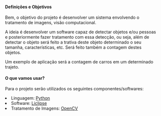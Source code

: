 <h4> Definições e Objetivos </h4>

<p> Bem, o objetivo do projeto é desenvolver um sistema envolvendo o tratamento de imagens, visão computacional.</p>
<p> A ideia é desenvolver um software capaz de detectar objetos e/ou pessoas e posteriormente fazer tratamento com essa detecção, ou seja, além de detectar o objeto será feito a trativa deste objeto determinado o seu tamanha, características, etc. Será feito também a contagem destes objetos.</p>
<p> Um exemplo de aplicação será a contagem de carros em um determinado trajeto.</p>

<h4> O que vamos usar? </h4>

<p> Para o projeto serão utilizados os seguintes componentes/softwares: </p>
<li> Linguagem: <a href="https://www.google.com.br/url?sa=t&rct=j&q=&esrc=s&source=web&cd=1&cad=rja&uact=8&ved=0ahUKEwj_kJb7wY3YAhVIPJAKHUjlAVUQFggoMAA&url=https%3A%2F%2Fwww.python.org%2F&usg=AOvVaw0QREvGsjwHKp2GtoYvs1JH"> Python </a></li>
<li> Software: <a href="https://www.liclipse.com/"> Liclipse</a> </li>
<li> Tratamento de Imagens: <a href="https://www.google.com.br/url?sa=t&rct=j&q=&esrc=s&source=web&cd=1&cad=rja&uact=8&ved=0ahUKEwj797KKw43YAhWKi5AKHXHcAXEQFggoMAA&url=https%3A%2F%2Fopencv.org%2F&usg=AOvVaw0nLWFztJIlbNMAYoheT9Qm"> OpenCV </a> </li>
